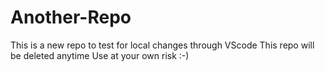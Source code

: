 # Another-Repo

This is a new repo to test for local changes through VScode
This repo will be deleted anytime
Use at your own risk :-)

